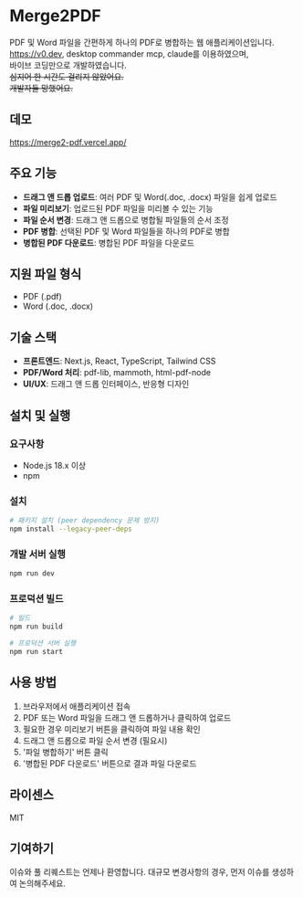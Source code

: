 # Merge2PDF

PDF 및 Word 파일을 간편하게 하나의 PDF로 병합하는 웹 애플리케이션입니다.  
https://v0.dev, desktop commander mcp, claude를 이용하였으며,  
바이브 코딩만으로 개발하였습니다.  
~~심지어 한 시간도 걸리지 않았어요.~~  
~~개발자들 망했어요.~~

## 데모

https://merge2-pdf.vercel.app/

## 주요 기능

- **드래그 앤 드롭 업로드**: 여러 PDF 및 Word(.doc, .docx) 파일을 쉽게 업로드
- **파일 미리보기**: 업로드된 PDF 파일을 미리볼 수 있는 기능
- **파일 순서 변경**: 드래그 앤 드롭으로 병합될 파일들의 순서 조정
- **PDF 병합**: 선택된 PDF 및 Word 파일들을 하나의 PDF로 병합
- **병합된 PDF 다운로드**: 병합된 PDF 파일을 다운로드

## 지원 파일 형식

- PDF (.pdf)
- Word (.doc, .docx)

## 기술 스택

- **프론트엔드**: Next.js, React, TypeScript, Tailwind CSS
- **PDF/Word 처리**: pdf-lib, mammoth, html-pdf-node
- **UI/UX**: 드래그 앤 드롭 인터페이스, 반응형 디자인

## 설치 및 실행

### 요구사항

- Node.js 18.x 이상
- npm

### 설치

```bash
# 패키지 설치 (peer dependency 문제 방지)
npm install --legacy-peer-deps
```

### 개발 서버 실행

```bash
npm run dev
```

### 프로덕션 빌드

```bash
# 빌드
npm run build

# 프로덕션 서버 실행
npm run start
```

## 사용 방법

1. 브라우저에서 애플리케이션 접속
2. PDF 또는 Word 파일을 드래그 앤 드롭하거나 클릭하여 업로드
3. 필요한 경우 미리보기 버튼을 클릭하여 파일 내용 확인
4. 드래그 앤 드롭으로 파일 순서 변경 (필요시)
5. '파일 병합하기' 버튼 클릭
6. '병합된 PDF 다운로드' 버튼으로 결과 파일 다운로드

## 라이센스

MIT

## 기여하기

이슈와 풀 리퀘스트는 언제나 환영합니다. 대규모 변경사항의 경우, 먼저 이슈를 생성하여 논의해주세요.
